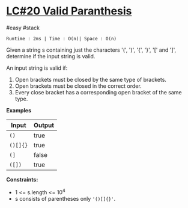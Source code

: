 # [LC#20 Valid Paranthesis](https://leetcode.com/problems/valid-parentheses/description/)
#easy #stack

`Runtime : 2ms | Time : O(n)| Space : O(n)`

Given a string s containing just the characters '(', ')', '{', '}', '[' and ']', determine if the input string is valid.

An input string is valid if:

1. Open brackets must be closed by the same type of brackets.
2. Open brackets must be closed in the correct order.
3. Every close bracket has a corresponding open bracket of the same type.

**Examples**

Input|Output
-|-
`()`|true
`()[]{}`|true
`(]`|false
`([])`|true


**Constraints:**

* 1 <= s.length <= 10<sup>4</sup>
* s consists of parentheses only `'()[]{}'`.
